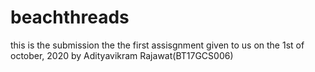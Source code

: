 # beachthreads

this is the submission the the first assisgnment given to us on the 1st of october, 2020 by Adityavikram Rajawat(BT17GCS006)


